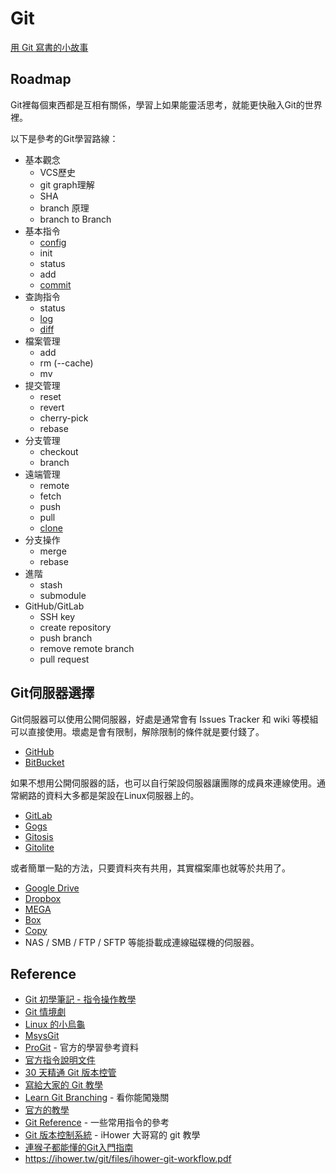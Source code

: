 Git
===

[用 Git 寫書的小故事](story.md)

Roadmap
-------

Git裡每個東西都是互相有關係，學習上如果能靈活思考，就能更快融入Git的世界裡。

以下是參考的Git學習路線：

* 基本觀念
  * VCS歷史
  * git graph理解
  * SHA
  * branch 原理
  * branch to Branch
* 基本指令
  * [config](config.md)
  * init
  * status
  * add
  * [commit](commit.md)
* 查詢指令
  * status
  * [log](log.md)
  * [diff](diff.md)
* 檔案管理
  * add
  * rm (--cache)
  * mv
* 提交管理
  * reset
  * revert
  * cherry-pick
  * rebase
* 分支管理
  * checkout
  * branch
* 遠端管理
  * remote
  * fetch
  * push
  * pull
  * [clone](clone.md)
* 分支操作
  * merge
  * rebase
* 進階
  * stash
  * submodule
* GitHub/GitLab
  * SSH key
  * create repository
  * push branch
  * remove remote branch
  * pull request

Git伺服器選擇
-------------

Git伺服器可以使用公開伺服器，好處是通常會有 Issues Tracker 和 wiki 等模組可以直接使用。壞處是會有限制，解除限制的條件就是要付錢了。

* [GitHub](github.md)
* [BitBucket](https://bitbucket.org/)

如果不想用公開伺服器的話，也可以自行架設伺服器讓團隊的成員來連線使用。通常網路的資料大多都是架設在Linux伺服器上的。

* [GitLab](https://about.gitlab.com/)
* [Gogs](https://try.gogs.io/)
* [Gitosis](http://git-scm.com/book/en/Git-on-the-Server-Gitosis)
* [Gitolite](http://git-scm.com/book/en/Git-on-the-Server-Gitolite)

或者簡單一點的方法，只要資料夾有共用，其實檔案庫也就等於共用了。

* [Google Drive](https://drive.google.com/)
* [Dropbox](https://www.dropbox.com/)
* [MEGA](https://mega.co.nz/)
* [Box](https://www.box.com/)
* [Copy](https://www.copy.com/)
* NAS / SMB / FTP / SFTP 等能掛載成連線磁碟機的伺服器。

Reference
---------

* [Git 初學筆記 - 指令操作教學](http://blog.longwin.com.tw/2009/05/git-learn-initial-command-2009/)
* [Git 情境劇](http://blog.gogojimmy.net/2012/02/29/git-scenario/)
* [Linux 的小烏龜](http://rabbitvcs.org/)
* [MsysGit](http://msysgit.github.io/)
* [ProGit](http://git-scm.com/book) - 官方的學習參考資料
* [官方指令說明文件](https://www.kernel.org/pub/software/scm/git/docs/)
* [30 天精通 Git 版本控管](https://github.com/doggy8088/Learn-Git-in-30-days)
* [寫給大家的 Git 教學](http://littleb.tc/slides/2012/everyone/git.html#slide-0)
* [Learn Git Branching](http://pcottle.github.io/learnGitBranching/) - 看你能闖幾關
* [官方的教學](https://try.github.io/levels/1/challenges/1)
* [Git Reference](http://gitref.org/) - 一些常用指令的參考
* [Git 版本控制系統](http://ihower.tw/git/) - iHower 大哥寫的 git 教學
* [連猴子都能懂的Git入門指南](http://backlogtool.com/git-guide/tw/)
* https://ihower.tw/git/files/ihower-git-workflow.pdf
